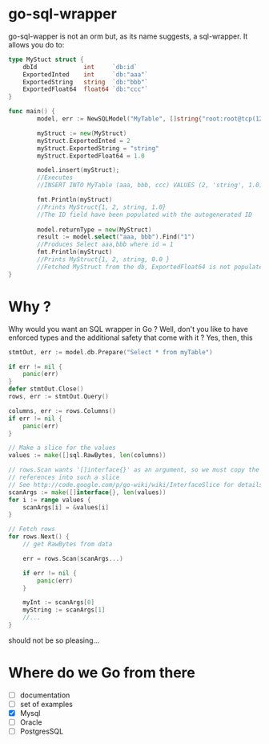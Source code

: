 # go-sql-wrapper

go-sql-wapper is not an orm but, as its name suggests, a sql-wrapper. It allows you do to:

```go
type MyStuct struct {
    dbId             int     `db:id`
	ExportedInted    int     `db:"aaa"`
	ExportedString   string  `db:"bbb"`
	ExportedFloat64  float64 `db:"ccc"`
}

func main() {
    	model, err := NewSQLModel("MyTable", []string{"root:root@tcp(127.0.0.1:3306)/mydb", new(MySQLCnxOpenner))

        myStruct := new(MyStruct)
        myStruct.ExportedInted = 2
        myStruct.ExportedString = "string"
        myStruct.ExportedFloat64 = 1.0

        model.insert(myStruct); 
        //Executes
        //INSERT INTO MyTable (aaa, bbb, ccc) VALUES (2, 'string', 1.0);

        fmt.Println(myStruct)
        //Prints MyStruct{1, 2, string, 1.0}
        //The ID field have been populated with the autogenerated ID
        
        model.returnType = new(MyStruct)
        result := model.select("aaa, bbb").Find("1")
        //Produces Select aaa,bbb where id = 1
        fmt.Println(myStruct)
        //Prints MyStruct{1, 2, string, 0.0 }
        //Fetched MyStruct from the db, ExportedFloat64 is not populated as ccc wasn't requested
}
```

# Why ?

Why would you want an SQL wrapper in Go ? Well, don't you like to have enforced types and the additional safety that come with it ? Yes, then, this 
 
```go
stmtOut, err := model.db.Prepare("Select * from myTable")

if err != nil {
    panic(err)
}
defer stmtOut.Close()
rows, err := stmtOut.Query()

columns, err := rows.Columns()
if err != nil {
    panic(err)
}

// Make a slice for the values
values := make([]sql.RawBytes, len(columns))

// rows.Scan wants '[]interface{}' as an argument, so we must copy the
// references into such a slice
// See http://code.google.com/p/go-wiki/wiki/InterfaceSlice for details
scanArgs := make([]interface{}, len(values))
for i := range values {
    scanArgs[i] = &values[i]
}

// Fetch rows
for rows.Next() {
    // get RawBytes from data

    err = rows.Scan(scanArgs...)

    if err != nil {
        panic(err)
    }

    myInt := scanArgs[0]
    myString := scanArgs[1]
    //...
}
```

should not be so pleasing...

# Where do we Go from there

- [ ] documentation
- [ ] set of examples
- [x] Mysql
- [ ] Oracle
- [ ] PostgresSQL
